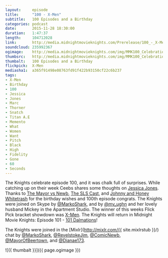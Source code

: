 ```yaml
---
layout:     episode
title:      "100 - X-Men"
subtitle:   100 Episodes and a Birthday
categories: podcast
date:       2015-11-28 18:30:00
duration:   1:47:37
length:     104712028
link:       http://media.midnightmovieknights.com/Prerelease/100_-_X-Men.m4a
soundcloud: 235992367
ogimage:    http://media.midnightmovieknights.com/img/MMK100_Celebration-750x750.png
thumbsrc:   http://media.midnightmovieknights.com/img/MMK100_Celebration-200x200.png
thumbalt:   100 Episodes and a Birthday
flickpick:  X-Men
mediasha1:  a365f91498e08763fd91f422b93150cf22c6b237
tags:
- X-Men
- Birthday
- 100
- Jessica
- Jones
- Marc
- Thorner
- Snatch
- Titan A.E
- Memento
- What
- Women
- Want
- Pitch
- Black
- High
- Fidelity
- Gone
- 60
- Seconds
---
```

The Knights celebrate episode 100, and it was chalk full of surprises. While catching up on their week Ceebs shares some thoughts on [Jessica Jones](http://www.imdb.com/title/tt2357547/). Thanks to [The Mayor vs Newb](http://mayorvsnewb.com/), [The SLS Cast](http://slscast.podbean.com/), and [Johnny and Honey Whitetrash](http://johnnywhitetrash.com/) for the birthday wishes and 100th episode congrats. The Knights were joined on Skype by [@MarkoShark](https://twitter.com/MarkoShark), and by [@mv_ughn](https://twitter.com/mv_ughn) and her lovely husband Mickey in the Apartment Studio. The winner of this weeks Flick Pick bracket showdown was [X-Men](http://www.imdb.com/title/tt0120903/). The Knights will return in Midnight Movie Knights: Episode 101 - [101 Dalmations](http://www.imdb.com/title/tt0055254/)!

The Knights were joined in the [Mixlr](http://mixlr.com/{{ site.mixlrstub }}/) chat by [@MarkoShark](https://twitter.com/MarkoShark), [@RevelstokeJim](https://twitter.com/RevelstokeJim), [@ComicNewb](https://twitter.com/ComicNewb), [@MayorOfBeertown](https://twitter.com/MayorOfBeertown), and [@Dianae173](https://twitter.com/Dianae173).  

![{{ thumbalt }}]({{ page.ogimage }})
